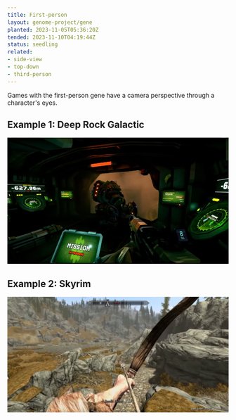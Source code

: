```yaml
---
title: First-person
layout: genome-project/gene
planted: 2023-11-05T05:36:20Z
tended: 2023-11-10T04:19:44Z
status: seedling
related:
- side-view
- top-down
- third-person
---
```


Games with the first-person gene have a camera perspective through a character's eyes.

## Example 1: Deep Rock Galactic
![Screenshot of Deep Rock Galactic](Screenshot_583.png)

## Example 2: Skyrim
![Screenshot of The Elder Scrolls: Skyrim](Screenshot_584.png)